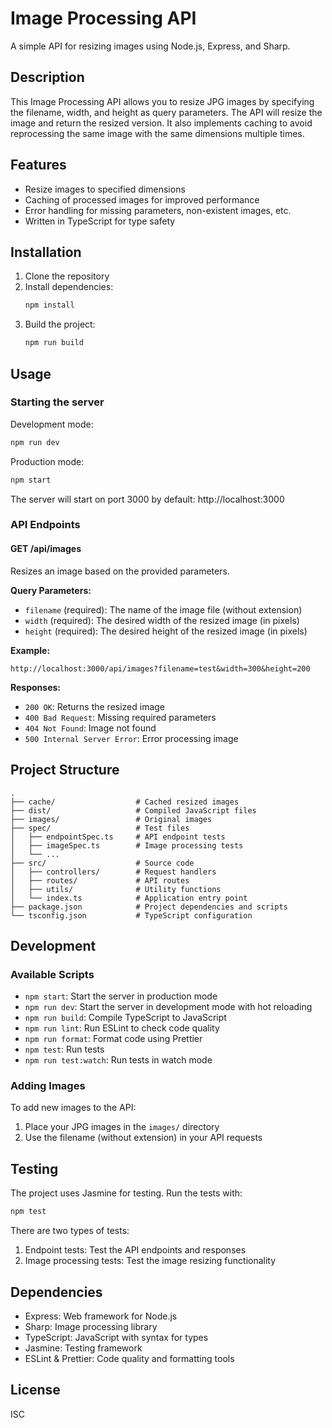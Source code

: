 # Image Processing API

A simple API for resizing images using Node.js, Express, and Sharp.

## Description

This Image Processing API allows you to resize JPG images by specifying the filename, width, and height as query parameters. The API will resize the image and return the resized version. It also implements caching to avoid reprocessing the same image with the same dimensions multiple times.

## Features

- Resize images to specified dimensions
- Caching of processed images for improved performance
- Error handling for missing parameters, non-existent images, etc.
- Written in TypeScript for type safety

## Installation

1. Clone the repository
2. Install dependencies:
   ```bash
   npm install
   ```
3. Build the project:
   ```bash
   npm run build
   ```

## Usage

### Starting the server

Development mode:
```bash
npm run dev
```

Production mode:
```bash
npm start
```

The server will start on port 3000 by default: http://localhost:3000

### API Endpoints

#### GET /api/images

Resizes an image based on the provided parameters.

**Query Parameters:**
- `filename` (required): The name of the image file (without extension)
- `width` (required): The desired width of the resized image (in pixels)
- `height` (required): The desired height of the resized image (in pixels)

**Example:**
```
http://localhost:3000/api/images?filename=test&width=300&height=200
```

**Responses:**
- `200 OK`: Returns the resized image
- `400 Bad Request`: Missing required parameters
- `404 Not Found`: Image not found
- `500 Internal Server Error`: Error processing image

## Project Structure

```
.
├── cache/                  # Cached resized images
├── dist/                   # Compiled JavaScript files
├── images/                 # Original images
├── spec/                   # Test files
│   ├── endpointSpec.ts     # API endpoint tests
│   ├── imageSpec.ts        # Image processing tests
│   └── ...
├── src/                    # Source code
│   ├── controllers/        # Request handlers
│   ├── routes/             # API routes
│   ├── utils/              # Utility functions
│   └── index.ts            # Application entry point
├── package.json            # Project dependencies and scripts
└── tsconfig.json           # TypeScript configuration
```

## Development

### Available Scripts

- `npm start`: Start the server in production mode
- `npm run dev`: Start the server in development mode with hot reloading
- `npm run build`: Compile TypeScript to JavaScript
- `npm run lint`: Run ESLint to check code quality
- `npm run format`: Format code using Prettier
- `npm test`: Run tests
- `npm run test:watch`: Run tests in watch mode

### Adding Images

To add new images to the API:
1. Place your JPG images in the `images/` directory
2. Use the filename (without extension) in your API requests

## Testing

The project uses Jasmine for testing. Run the tests with:

```bash
npm test
```

There are two types of tests:
1. Endpoint tests: Test the API endpoints and responses
2. Image processing tests: Test the image resizing functionality

## Dependencies

- Express: Web framework for Node.js
- Sharp: Image processing library
- TypeScript: JavaScript with syntax for types
- Jasmine: Testing framework
- ESLint & Prettier: Code quality and formatting tools

## License

ISC